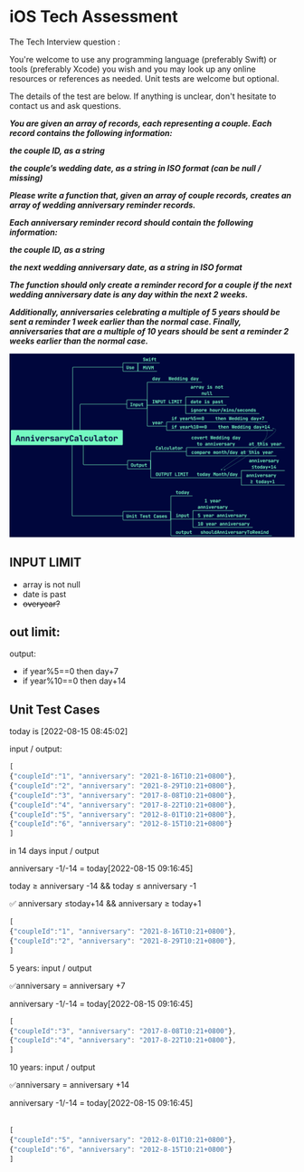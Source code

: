 # iOS Tech Assessment

The Tech Interview question :

You're welcome to use any programming language (preferably Swift) or tools (preferably Xcode) you wish and you may look up any online resources or references as needed. Unit tests are welcome but optional.

The details of the test are below. If anything is unclear, don't hesitate to contact us and ask questions.

***You are given an array of records, each representing a couple. Each record contains the following information:***

***the couple ID, as a string***

***the couple’s wedding date, as a string in ISO format (can be null / missing)***

***Please write a function that, given an array of couple records, creates an array of wedding anniversary reminder records.***

***Each anniversary reminder record should contain the following information:***

***the couple ID, as a string***

***the next wedding anniversary date, as a string in ISO format***

***The function should only create a reminder record for a couple if the next wedding anniversary date is any day within the next 2 weeks.***

***Additionally, anniversaries celebrating a multiple of 5 years should be sent a reminder 1 week earlier than the normal case. Finally, anniversaries that are a multiple of 10 years should be sent a reminder 2 weeks earlier than the normal case.***

![Architecture](Architecture.png)

## INPUT LIMIT

- array is not null
- date is past
- ~~overyear?~~

## out limit:

output:

- if year%5==0 then day+7
- if year%10==0 then day+14

## Unit Test Cases

 

today is [2022-08-15 08:45:02]

input / output:

```jsx
[
{"coupleId":"1", "anniversary": "2021-8-16T10:21+0800"},
{"coupleId":"2", "anniversary": "2021-8-29T10:21+0800"},
{"coupleId":"3", "anniversary": "2017-8-08T10:21+0800"},
{"coupleId":"4", "anniversary": "2017-8-22T10:21+0800"},
{"coupleId":"5", "anniversary": "2012-8-01T10:21+0800"},
{"coupleId":"6", "anniversary": "2012-8-15T10:21+0800"}
]
```

in 14 days input / output

anniversary -1/-14 = today[2022-08-15 09:16:45]

 today ≥ anniversary -14 && today ≤ anniversary -1 

✅ anniversary ≤today+14  && anniversary  ≥ today+1 

```jsx
[
{"coupleId":"1", "anniversary": "2021-8-16T10:21+0800"},
{"coupleId":"2", "anniversary": "2021-8-29T10:21+0800"},
]
```

5 years: input / output

✅anniversary = anniversary +7 

anniversary -1/-14 = today[2022-08-15 09:16:45]

```jsx
[
{"coupleId":"3", "anniversary": "2017-8-08T10:21+0800"},
{"coupleId":"4", "anniversary": "2017-8-22T10:21+0800"},
]
```

10 years: input / output

✅anniversary = anniversary +14 

anniversary -1/-14 = today[2022-08-15 09:16:45]

```jsx

[
{"coupleId":"5", "anniversary": "2012-8-01T10:21+0800"},
{"coupleId":"6", "anniversary": "2012-8-15T10:21+0800"}
]
```